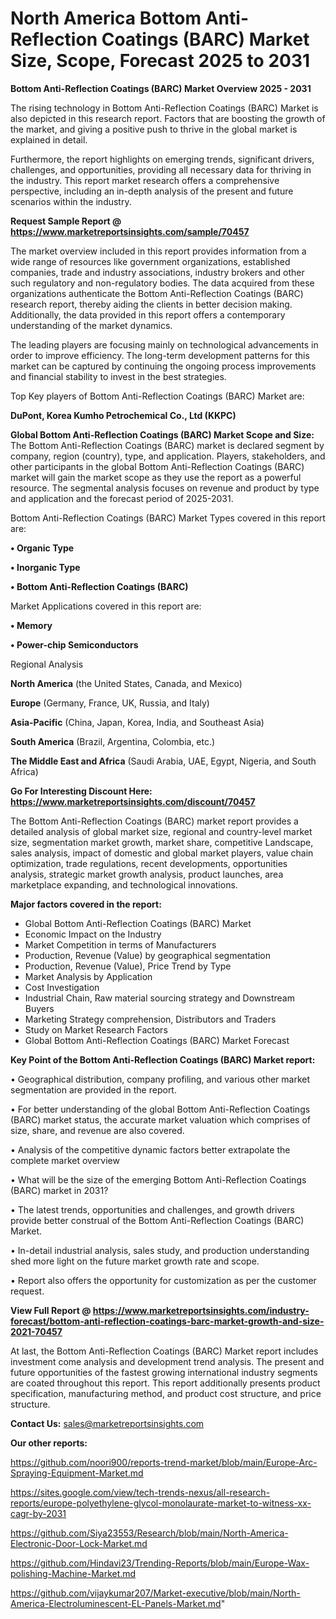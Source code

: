 # North America Bottom Anti-Reflection Coatings (BARC) Market Size, Scope, Forecast 2025 to 2031

<Strong> Bottom Anti-Reflection Coatings (BARC) Market Overview 2025 - 2031</strong>

The rising technology in Bottom Anti-Reflection Coatings (BARC) Market is also depicted in this research report. Factors that are boosting the growth of the market, and giving a positive push to thrive in the global market is explained in detail.

Furthermore, the report highlights on emerging trends, significant drivers, challenges, and opportunities, providing all necessary data for thriving in the industry. This report market research offers a comprehensive perspective, including an in-depth analysis of the present and future scenarios within the industry.

<strong>Request Sample Report @ <a href=https://www.marketreportsinsights.com/sample/70457>https://www.marketreportsinsights.com/sample/70457</a></strong>

The market overview included in this report provides information from a wide range of resources like government organizations, established companies, trade and industry associations, industry brokers and other such regulatory and non-regulatory bodies. The data acquired from these organizations authenticate the Bottom Anti-Reflection Coatings (BARC) research report, thereby aiding the clients in better decision making. Additionally, the data provided in this report offers a contemporary understanding of the market dynamics.

The leading players are focusing mainly on technological advancements in order to improve efficiency. The long-term development patterns for this market can be captured by continuing the ongoing process improvements and financial stability to invest in the best strategies.

Top Key players of Bottom Anti-Reflection Coatings (BARC) Market are:

<strong>DuPont, Korea Kumho Petrochemical Co., Ltd (KKPC)</strong>

<strong><b>Global Bottom Anti-Reflection Coatings (BARC) Market Scope and Size:</b></strong>
The Bottom Anti-Reflection Coatings (BARC) market is declared segment by company, region (country), type, and application. Players, stakeholders, and other participants in the global Bottom Anti-Reflection Coatings (BARC) market will gain the market scope as they use the report as a powerful resource. The segmental analysis focuses on revenue and product by type and application and the forecast period of 2025-2031.

Bottom Anti-Reflection Coatings (BARC) Market Types covered in this report are:

<strong>• Organic Type

• Inorganic Type

• Bottom Anti-Reflection Coatings (BARC)</strong>

Market Applications covered in this report are:

<strong>• Memory

• Power-chip Semiconductors</strong> 

Regional Analysis

<strong>North America</strong> (the United States, Canada, and Mexico)

<strong>Europe</strong> (Germany, France, UK, Russia, and Italy)

<strong>Asia-Pacific</strong> (China, Japan, Korea, India, and Southeast Asia)

<strong>South America</strong> (Brazil, Argentina, Colombia, etc.)

<strong>The Middle East and Africa</strong> (Saudi Arabia, UAE, Egypt, Nigeria, and South Africa)

<strong>Go For Interesting Discount Here: <a href=https://www.marketreportsinsights.com/discount/70457>https://www.marketreportsinsights.com/discount/70457</a></strong>

The Bottom Anti-Reflection Coatings (BARC) market report provides a detailed analysis of global market size, regional and country-level market size, segmentation market growth, market share, competitive Landscape, sales analysis, impact of domestic and global market players, value chain optimization, trade regulations, recent developments, opportunities analysis, strategic market growth analysis, product launches, area marketplace expanding, and technological innovations.

<strong><b>Major factors covered in the report:</b></strong>
<ul>
  <li>Global Bottom Anti-Reflection Coatings (BARC) Market </li>
  <li>Economic Impact on the Industry</li>
  <li>Market Competition in terms of Manufacturers</li>
  <li>Production, Revenue (Value) by geographical segmentation</li>
  <li>Production, Revenue (Value), Price Trend by Type</li>
  <li>Market Analysis by Application</li>
  <li>Cost Investigation</li>
  <li>Industrial Chain, Raw material sourcing strategy and Downstream Buyers</li>
  <li>Marketing Strategy comprehension, Distributors and Traders</li>
  <li>Study on Market Research Factors</li>
  <li>Global Bottom Anti-Reflection Coatings (BARC) Market Forecast</li>
</ul>

<strong><b>Key Point of the Bottom Anti-Reflection Coatings (BARC) Market report:</b></strong>

• Geographical distribution, company profiling, and various other market segmentation are provided in the report.

• For better understanding of the global Bottom Anti-Reflection Coatings (BARC) market status, the accurate market valuation which comprises of size, share, and revenue are also covered.

• Analysis of the competitive dynamic factors better extrapolate the complete market overview

• What will be the size of the emerging Bottom Anti-Reflection Coatings (BARC) market in 2031?

• The latest trends, opportunities and challenges, and growth drivers provide better construal of the Bottom Anti-Reflection Coatings (BARC) Market.

• In-detail industrial analysis, sales study, and production understanding shed more light on the future market growth rate and scope.

• Report also offers the opportunity for customization as per the customer request.

<strong><b>View Full Report @ <a href=https://www.marketreportsinsights.com/industry-forecast/bottom-anti-reflection-coatings-barc-market-growth-and-size-2021-70457>https://www.marketreportsinsights.com/industry-forecast/bottom-anti-reflection-coatings-barc-market-growth-and-size-2021-70457</a></b></strong>


At last, the Bottom Anti-Reflection Coatings (BARC) Market report includes investment come analysis and development trend analysis. The present and future opportunities of the fastest growing international industry segments are coated throughout this report. This report additionally presents product specification, manufacturing method, and product cost structure, and price structure.

<strong>Contact Us:</strong>
sales@marketreportsinsights.com

<strong>Our other reports:</strong>

<a href=https://github.com/noori900/reports-trend-market/blob/main/Europe-Arc-Spraying-Equipment-Market.md>https://github.com/noori900/reports-trend-market/blob/main/Europe-Arc-Spraying-Equipment-Market.md</a>

<a href=https://sites.google.com/view/tech-trends-nexus/all-research-reports/europe-polyethylene-glycol-monolaurate-market-to-witness-xx-cagr-by-2031>https://sites.google.com/view/tech-trends-nexus/all-research-reports/europe-polyethylene-glycol-monolaurate-market-to-witness-xx-cagr-by-2031</a>

<a href=https://github.com/Siya23553/Research/blob/main/North-America-Electronic-Door-Lock-Market.md>https://github.com/Siya23553/Research/blob/main/North-America-Electronic-Door-Lock-Market.md</a>

<a href=https://github.com/Hindavi23/Trending-Reports/blob/main/Europe-Wax-polishing-Machine-Market.md>https://github.com/Hindavi23/Trending-Reports/blob/main/Europe-Wax-polishing-Machine-Market.md</a>

<a href=https://github.com/vijaykumar207/Market-executive/blob/main/North-America-Electroluminescent-EL-Panels-Market.md>https://github.com/vijaykumar207/Market-executive/blob/main/North-America-Electroluminescent-EL-Panels-Market.md</a>"
